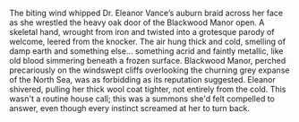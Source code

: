 The biting wind whipped Dr. Eleanor Vance’s auburn braid across her face as she wrestled the heavy oak door of the Blackwood Manor open.  A skeletal hand, wrought from iron and twisted into a grotesque parody of welcome, leered from the knocker.  The air hung thick and cold, smelling of damp earth and something else… something acrid and faintly metallic, like old blood simmering beneath a frozen surface.  Blackwood Manor, perched precariously on the windswept cliffs overlooking the churning grey expanse of the North Sea, was as forbidding as its reputation suggested.  Eleanor shivered, pulling her thick wool coat tighter, not entirely from the cold.  This wasn't a routine house call; this was a summons she'd felt compelled to answer, even though every instinct screamed at her to turn back.

